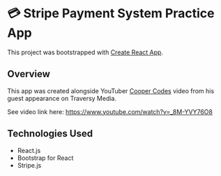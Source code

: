 # 💳 Stripe Payment System Practice App

This project was bootstrapped with [Create React App](https://github.com/facebook/create-react-app).

## Overview
This app was created alongside YouTuber [Cooper Codes](https://www.youtube.com/channel/UCY7Z7CeXXivewiMSsfPVGpQ) video from his guest appearance on Traversy Media.

See video link here: https://www.youtube.com/watch?v=_8M-YVY76O8

## Technologies Used

- React.js
- Bootstrap for React
- Stripe.js



